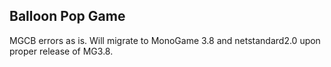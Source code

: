 ## Balloon Pop Game

MGCB errors as is. Will migrate to MonoGame 3.8 and netstandard2.0 upon proper release of MG3.8.
